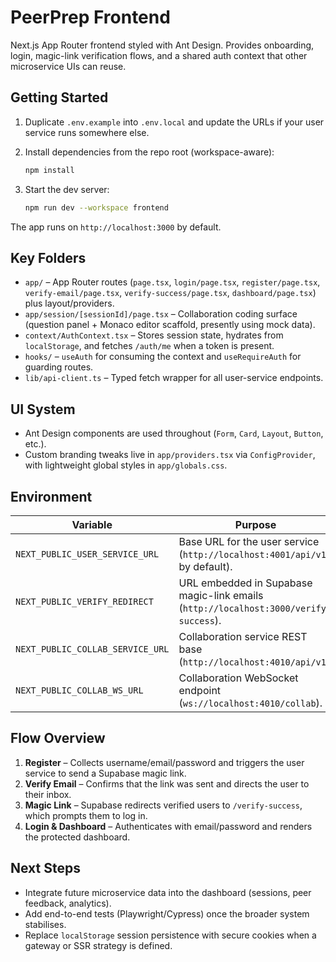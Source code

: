﻿# PeerPrep Frontend

Next.js App Router frontend styled with Ant Design. Provides onboarding, login, magic-link verification flows, and a shared auth context that other microservice UIs can reuse.

## Getting Started

1. Duplicate `.env.example` into `.env.local` and update the URLs if your user service runs somewhere else.
2. Install dependencies from the repo root (workspace-aware):

   ```bash
   npm install
   ```

3. Start the dev server:

   ```bash
   npm run dev --workspace frontend
   ```

The app runs on `http://localhost:3000` by default.

## Key Folders

- `app/` – App Router routes (`page.tsx`, `login/page.tsx`, `register/page.tsx`, `verify-email/page.tsx`, `verify-success/page.tsx`, `dashboard/page.tsx`) plus layout/providers.
- `app/session/[sessionId]/page.tsx` – Collaboration coding surface (question panel + Monaco editor scaffold, presently using mock data).
- `context/AuthContext.tsx` – Stores session state, hydrates from `localStorage`, and fetches `/auth/me` when a token is present.
- `hooks/` – `useAuth` for consuming the context and `useRequireAuth` for guarding routes.
- `lib/api-client.ts` – Typed fetch wrapper for all user-service endpoints.

## UI System

- Ant Design components are used throughout (`Form`, `Card`, `Layout`, `Button`, etc.).
- Custom branding tweaks live in `app/providers.tsx` via `ConfigProvider`, with lightweight global styles in `app/globals.css`.

## Environment

| Variable | Purpose |
| --- | --- |
| `NEXT_PUBLIC_USER_SERVICE_URL` | Base URL for the user service (`http://localhost:4001/api/v1` by default). |
| `NEXT_PUBLIC_VERIFY_REDIRECT` | URL embedded in Supabase magic-link emails (`http://localhost:3000/verify-success`). |
| `NEXT_PUBLIC_COLLAB_SERVICE_URL` | Collaboration service REST base (`http://localhost:4010/api/v1`). |
| `NEXT_PUBLIC_COLLAB_WS_URL` | Collaboration WebSocket endpoint (`ws://localhost:4010/collab`). |

## Flow Overview

1. **Register** – Collects username/email/password and triggers the user service to send a Supabase magic link.
2. **Verify Email** – Confirms that the link was sent and directs the user to their inbox.
3. **Magic Link** – Supabase redirects verified users to `/verify-success`, which prompts them to log in.
4. **Login & Dashboard** – Authenticates with email/password and renders the protected dashboard.

## Next Steps

- Integrate future microservice data into the dashboard (sessions, peer feedback, analytics).
- Add end-to-end tests (Playwright/Cypress) once the broader system stabilises.
- Replace `localStorage` session persistence with secure cookies when a gateway or SSR strategy is defined.

